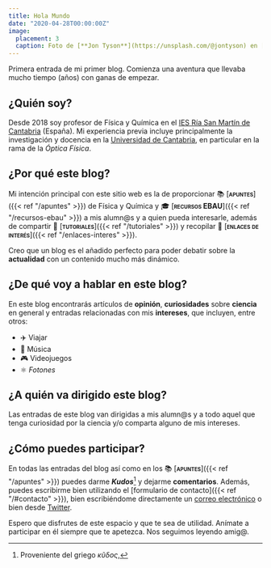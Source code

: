 ```yaml
---
title: Hola Mundo
date: "2020-04-28T00:00:00Z"
image:
  placement: 3
  caption: Foto de [**Jon Tyson**](https://unsplash.com/@jontyson) en [Unsplash](https://unsplash.com)
---
```


Primera entrada de mi primer blog. Comienza una aventura que llevaba mucho tiempo (años) con ganas de empezar.

## ¿Quién soy?

Desde 2018 soy profesor de Física y Química en el [IES Ría San Martín de Cantabria](http://portaleducativo.educantabria.es/web/iesriasanmartin) (España). Mi experiencia previa incluye principalmente la investigación y docencia en la [Universidad de Cantabria](https://web.unican.es), en particular en la rama de la _Óptica Física_.


## ¿Por qué este blog?

Mi intención principal con este sitio web es la de proporcionar 📚 [<span style="font-variant:small-caps;">**apuntes**</span>]({{< ref "/apuntes" >}}) de Física y Química y 🎓 [<span style="font-variant:small-caps;">**recursos EBAU**</span>]({{< ref "/recursos-ebau" >}}) a mis alumn@s y a quien pueda interesarle, además de compartir 👐 [<span style="font-variant:small-caps;">**tutoriales**</span>]({{< ref "/tutoriales" >}}) y recopilar 🔗 [<span style="font-variant:small-caps;">**enlaces de interés**</span>]({{< ref "/enlaces-interes" >}}).

Creo que un blog es el añadido perfecto para poder debatir sobre la **actualidad** con un contenido mucho más dinámico.

## ¿De qué voy a hablar en este blog?
En este blog encontrarás artículos de **opinión**, **curiosidades** sobre **ciencia** en general y entradas relacionadas con mis **intereses**, que incluyen, entre otros:

- ✈️ Viajar
- 🎸 Música
- 🎮 Videojuegos
- ⚛️ _Fotones_

## ¿A quién va dirigido este blog?

Las entradas de este blog van dirigidas a mis alumn@s y a todo aquel que tenga curiosidad por la ciencia y/o comparta alguno de mis intereses.

## ¿Cómo puedes participar?

En todas las entradas del blog así como en los 📚 [<span style="font-variant:small-caps;">**apuntes**</span>]({{< ref "/apuntes" >}}) puedes darme ***Kudos***[^1] y dejarme __comentarios__. Además, puedes escribirme bien utilizando el [formulario de contacto]({{< ref "/#contacto" >}}), bien escribiéndome directamente un [correo electrónico](mailto:rodri.alcaraz@gmail.com) o bien desde [Twitter](https://twitter.com/alcarazr).

[^1]: Proveniente del griego *κῦδος*, 

Espero que disfrutes de este espacio y que te sea de utilidad. Anímate a participar en él siempre que te apetezca. Nos seguimos leyendo amig@.